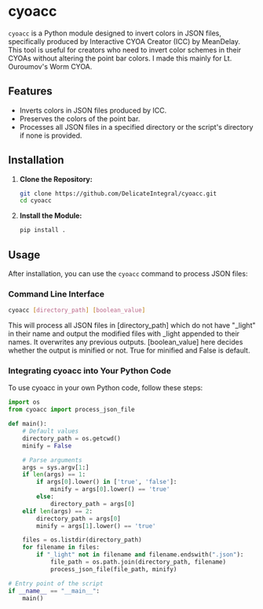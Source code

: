 # cyoacc

`cyoacc` is a Python module designed to invert colors in JSON files, specifically produced by Interactive CYOA Creator (ICC) by MeanDelay. This tool is useful for creators who need to invert color schemes in their CYOAs without altering the point bar colors. I made this mainly for Lt. Ouroumov's Worm CYOA.

## Features

- Inverts colors in JSON files produced by ICC.
- Preserves the colors of the point bar.
- Processes all JSON files in a specified directory or the script's directory if none is provided.

## Installation

1. **Clone the Repository:**

    ```bash
    git clone https://github.com/DelicateIntegral/cyoacc.git
    cd cyoacc
    ```

2. **Install the Module:**

    ```bash
    pip install .
    ```

## Usage

After installation, you can use the `cyoacc` command to process JSON files:

### Command Line Interface

```bash
cyoacc [directory_path] [boolean_value]
```

This will process all JSON files in [directory_path] which do not have "_light" in their name and output the modified files with _light appended to their names. It overwrites any previous outputs. [boolean_value] here decides whether the output is minified or not. True for minified and False is default.

### Integrating cyoacc into Your Python Code

To use cyoacc in your own Python code, follow these steps:

```python
import os
from cyoacc import process_json_file

def main():
    # Default values
    directory_path = os.getcwd()
    minify = False

    # Parse arguments
    args = sys.argv[1:]
    if len(args) == 1:
        if args[0].lower() in ['true', 'false']:
            minify = args[0].lower() == 'true'
        else:
            directory_path = args[0]
    elif len(args) == 2:
        directory_path = args[0]
        minify = args[1].lower() == 'true'

    files = os.listdir(directory_path)
    for filename in files:
        if "_light" not in filename and filename.endswith(".json"):
            file_path = os.path.join(directory_path, filename)
            process_json_file(file_path, minify)

# Entry point of the script
if __name__ == "__main__":
    main()
```